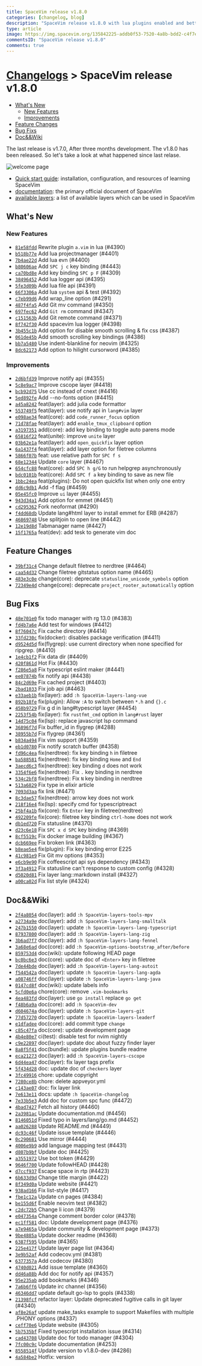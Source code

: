 ```yaml
---
title: SpaceVim release v1.8.0
categories: [changelog, blog]
description: "SpaceVim release v1.8.0 with lua plugins enabled and better experience."
type: article
image: https://img.spacevim.org/135842225-addb0f53-7520-4a8b-bdd2-c4f7e98b3253.png
commentsID: "SpaceVim release v1.8.0"
comments: true
---
```


# [Changelogs](../development#changelog) > SpaceVim release v1.8.0

<!-- vim-markdown-toc GFM -->

- [What's New](#whats-new)
  - [New Features](#new-features)
  - [Improvements](#improvements)
- [Feature Changes](#feature-changes)
- [Bug Fixs](#bug-fixs)
- [Doc&&Wiki](#docwiki)

<!-- vim-markdown-toc -->


The last release is v1.7.0, After three months development.
The v1.8.0 has been released. So let's take a look at what happened since last relase.

![welcome page](https://img.spacevim.org/135842225-addb0f53-7520-4a8b-bdd2-c4f7e98b3253.png)

- [Quick start guide](../quick-start-guide/): installation, configuration, and resources of learning SpaceVim
- [documentation](../documentation/): the primary official document of SpaceVim
- [available layers](../layers/): a list of available layers which can be used in SpaceVim

## What's New

### New Features

- [`81e58fdd`](https://github.com/SpaceVim/SpaceVim/commit/81e58fdd) Rewrite plugin `a.vim` in lua (#4390)
- [`b518b77e`](https://github.com/SpaceVim/SpaceVim/commit/b518b77e) Add lua projectmanager (#4401)
- [`7b4ae22d`](https://github.com/SpaceVim/SpaceVim/commit/7b4ae22d) Add lua evn (#4400)
- [`b80606ae`](https://github.com/SpaceVim/SpaceVim/commit/b80606ae) Add `SPC j c` key binding (#4443)
- [`ca70bd8e`](https://github.com/SpaceVim/SpaceVim/commit/ca70bd8e) Add key binding `SPC p F` (#4309)
- [`38496452`](https://github.com/SpaceVim/SpaceVim/commit/38496452) Add lua logger api (#4395)
- [`5fe3d09b`](https://github.com/SpaceVim/SpaceVim/commit/5fe3d09b) Add lua file api (#4391)
- [`66f3306a`](https://github.com/SpaceVim/SpaceVim/commit/66f3306a) Add lua `system` api & test (#4392)
- [`c7eb99d6`](https://github.com/SpaceVim/SpaceVim/commit/c7eb99d6) Add wrap_line option (#4291)
- [`487f4fa5`](https://github.com/SpaceVim/SpaceVim/commit/487f4fa5) Add Git mv command (#4350)
- [`697fec62`](https://github.com/SpaceVim/SpaceVim/commit/697fec62) Add `Git rm` command (#4347)
- [`c151563b`](https://github.com/SpaceVim/SpaceVim/commit/c151563b) Add Git remote command (#4371)
- [`8f742f30`](https://github.com/SpaceVim/SpaceVim/commit/8f742f30) Add spacevim lua logger (#4398)
- [`3b455c1b`](https://github.com/SpaceVim/SpaceVim/commit/3b455c1b) Add option for disable smooth scrolling & fix css (#4387)
- [`061de45b`](https://github.com/SpaceVim/SpaceVim/commit/061de45b) Add smooth scrolling key bindings (#4386)
- [`bb7a5480`](https://github.com/SpaceVim/SpaceVim/commit/bb7a5480) Use indent-blankline for neovim (#4325)
- [`8dc62173`](https://github.com/SpaceVim/SpaceVim/commit/8dc62173) Add option to hilight cursorword (#4385)

### Improvements

- [`2d6bfd39`](https://github.com/SpaceVim/SpaceVim/commit/2d6bfd39) Improve notify api (#4355)
- [`5c8e9ac7`](https://github.com/SpaceVim/SpaceVim/commit/5c8e9ac7) Improve cscope layer (#4418)
- [`bcb92d75`](https://github.com/SpaceVim/SpaceVim/commit/bcb92d75) Use cc instead of cnext (#4416)
- [`5ed892fe`](https://github.com/SpaceVim/SpaceVim/commit/5ed892fe) Add --no-fonts option (#4415)
- [`a45a8242`](https://github.com/SpaceVim/SpaceVim/commit/a45a8242) feat(layer): add julia code formattor
- [`553749f5`](https://github.com/SpaceVim/SpaceVim/commit/553749f5) feat(layer): use notify api in `lang#vim` layer
- [`e098ae34`](https://github.com/SpaceVim/SpaceVim/commit/e098ae34) feat(core): add `code_runner_focus` option
- [`71d78fae`](https://github.com/SpaceVim/SpaceVim/commit/71d78fae) feat(layer): add `enable_tmux_clipboard` option
- [`a3197351`](https://github.com/SpaceVim/SpaceVim/commit/a3197351) add(core): add key binding to toggle auto parens mode
- [`65816f22`](https://github.com/SpaceVim/SpaceVim/commit/65816f22) feat(unite): improve `unite` layer
- [`03b62e1a`](https://github.com/SpaceVim/SpaceVim/commit/03b62e1a) feat(layer): add `open_quickfix` layer option
- [`6a1437f4`](https://github.com/SpaceVim/SpaceVim/commit/6a1437f4) feat(layer): add layer option for filetree columns
- [`5866f07b`](https://github.com/SpaceVim/SpaceVim/commit/5866f07b) feat: use relative path for `SPC f s`
- [`68e12344`](https://github.com/SpaceVim/SpaceVim/commit/68e12344) Update `core` layer (#4467)
- [`654cfc88`](https://github.com/SpaceVim/SpaceVim/commit/654cfc88) feat(core): add `SPC h g/G` to run helpgrep asynchronously
- [`bdc0101b`](https://github.com/SpaceVim/SpaceVim/commit/bdc0101b) feat(core): Add `SPC f a` key binding to save as new file
- [`1bbc24ea`](https://github.com/SpaceVim/SpaceVim/commit/1bbc24ea) feat(plugins): Do not open quickfix list when only one entry
- [`dd6c9db1`](https://github.com/SpaceVim/SpaceVim/commit/dd6c9db1) Add -f flag (#4459)
- [`05e45fc0`](https://github.com/SpaceVim/SpaceVim/commit/05e45fc0) Improve `ui` layer (#4455)
- [`943d34a1`](https://github.com/SpaceVim/SpaceVim/commit/943d34a1) Add option for emmet (#4451)
- [`cd295362`](https://github.com/SpaceVim/SpaceVim/commit/cd295362) Fork neoformat (#4290)
- [`f4dd68db`](https://github.com/SpaceVim/SpaceVim/commit/f4dd68db) Update lang#html layer to install emmet for ERB (#4287)
- [`46869748`](https://github.com/SpaceVim/SpaceVim/commit/46869748) Use splitjoin to open line (#4442)
- [`12e19d8d`](https://github.com/SpaceVim/SpaceVim/commit/12e19d8d) Tabmanager name (#4427)
- [`15f1765a`](https://github.com/SpaceVim/SpaceVim/commit/15f1765a) feat(dev): add tesk to generate vim doc

## Feature Changes

- [`39bf31c4`](https://github.com/SpaceVim/SpaceVim/commit/39bf31c4) Change default filetree to nerdtree (#4464)
- [`caa54d32`](https://github.com/SpaceVim/SpaceVim/commit/caa54d32) Change filetree gitstatus option name (#4465)
- [`483e3c0e`](https://github.com/SpaceVim/SpaceVim/commit/483e3c0e) change(core): deprecate `statusline_unicode_symbols` option
- [`72349e4d`](https://github.com/SpaceVim/SpaceVim/commit/72349e4d) change(core): deprecate `project_rooter_automatically` option

## Bug Fixs

- [`48e701e0`](https://github.com/SpaceVim/SpaceVim/commit/48e701e0) fix todo manager with rg 13.0 (#4383)
- [`fd4b7a6e`](https://github.com/SpaceVim/SpaceVim/commit/fd4b7a6e) Add test for windows (#4412)
- [`8f76047c`](https://github.com/SpaceVim/SpaceVim/commit/8f76047c) Fix cache directory (#4414)
- [`33fd230c`](https://github.com/SpaceVim/SpaceVim/commit/33fd230c) fix(docker): disables package verification (#4411)
- [`d9524d5d`](https://github.com/SpaceVim/SpaceVim/commit/d9524d5d) fix(flygrep): use current directory when none specified for ripgrep. (#4410)
- [`1e4cb1f2`](https://github.com/SpaceVim/SpaceVim/commit/1e4cb1f2) Fix data dir (#4409)
- [`420f861d`](https://github.com/SpaceVim/SpaceVim/commit/420f861d) Hot Fix (#4430)
- [`f286e5a8`](https://github.com/SpaceVim/SpaceVim/commit/f286e5a8) Fix typescript eslint maker (#4441)
- [`ee07874b`](https://github.com/SpaceVim/SpaceVim/commit/ee07874b) fix notify api (#4438)
- [`84c2d69e`](https://github.com/SpaceVim/SpaceVim/commit/84c2d69e) Fix cached project (#4403)
- [`2bad1033`](https://github.com/SpaceVim/SpaceVim/commit/2bad1033) Fix job api (#4463)
- [`e33aeb1b`](https://github.com/SpaceVim/SpaceVim/commit/e33aeb1b) fix(layer): add `:h SpaceVim-layers-lang-vue`
- [`892b18fe`](https://github.com/SpaceVim/SpaceVim/commit/892b18fe) fix(plugin): Allow `:A` to switch between `*.h` and `{}.c`
- [`458b9729`](https://github.com/SpaceVim/SpaceVim/commit/458b9729) Fix g d in lang#typescript layer (#4454)
- [`2253f54b`](https://github.com/SpaceVim/SpaceVim/commit/2253f54b) fix(layer): fix `rustfmt_cmd` option in `lang#rust` layer
- [`14d75c04`](https://github.com/SpaceVim/SpaceVim/commit/14d75c04) fix(lsp): replace javascript lsp command
- [`36896f7d`](https://github.com/SpaceVim/SpaceVim/commit/36896f7d) Fix buffer_id in flygrep (#4288)
- [`38955b7d`](https://github.com/SpaceVim/SpaceVim/commit/38955b7d) Fix flygrep (#4361)
- [`b834a494`](https://github.com/SpaceVim/SpaceVim/commit/b834a494) Fix vim support (#4359)
- [`eb1d0780`](https://github.com/SpaceVim/SpaceVim/commit/eb1d0780) Fix notify scratch buffer (#4358)
- [`fd96c4ea`](https://github.com/SpaceVim/SpaceVim/commit/fd96c4ea) fix(nerdtree): fix key binding `h` in filetree
- [`ba588581`](https://github.com/SpaceVim/SpaceVim/commit/ba588581) fix(nerdtree): fix key binding `Home` and `End`
- [`3aecd6c3`](https://github.com/SpaceVim/SpaceVim/commit/3aecd6c3) fix(nerdtree): key binding `d` does not work
- [`3354f6e6`](https://github.com/SpaceVim/SpaceVim/commit/3354f6e6) fix(nerdtree): Fix `.` key binding in nerdtree
- [`534c2bf8`](https://github.com/SpaceVim/SpaceVim/commit/534c2bf8) fix(nerdtree): Fix `N` key binding in nerdtree
- [`513a6829`](https://github.com/SpaceVim/SpaceVim/commit/513a6829) Fix type in elixir article
- [`7093d3aa`](https://github.com/SpaceVim/SpaceVim/commit/7093d3aa) fix link (#4471)
- [`8c3dae57`](https://github.com/SpaceVim/SpaceVim/commit/8c3dae57) fix(nerdtree): arrow key does not work
- [`218f16e4`](https://github.com/SpaceVim/SpaceVim/commit/218f16e4) fix(lsp): specify cmd for typescriptreact
- [`25bf4a1b`](https://github.com/SpaceVim/SpaceVim/commit/25bf4a1b) fix(core): fix `Enter` key in filetree(nerdtree)
- [`492209fe`](https://github.com/SpaceVim/SpaceVim/commit/492209fe) fix(core): filetree key binding `ctrl-home` does not work
- [`db1ed720`](https://github.com/SpaceVim/SpaceVim/commit/db1ed720) Fix statusline (#4370)
- [`d23c6e18`](https://github.com/SpaceVim/SpaceVim/commit/d23c6e18) Fix `SPC x d SPC` key binding (#4369)
- [`8cf5519c`](https://github.com/SpaceVim/SpaceVim/commit/8cf5519c) Fix docker image building (#4367)
- [`dcb669ee`](https://github.com/SpaceVim/SpaceVim/commit/dcb669ee) Fix broken link (#4363)
- [`b8eae5e4`](https://github.com/SpaceVim/SpaceVim/commit/b8eae5e4) fix(plugin): Fix key binding error E225
- [`41c981e9`](https://github.com/SpaceVim/SpaceVim/commit/41c981e9) Fix Git mv options (#4353)
- [`e6cb9e90`](https://github.com/SpaceVim/SpaceVim/commit/e6cb9e90) Fix coffeescript api sys dependency (#4343)
- [`3f3a4912`](https://github.com/SpaceVim/SpaceVim/commit/3f3a4912) Fix statusline can't response to custom config (#4328)
- [`d5020d81`](https://github.com/SpaceVim/SpaceVim/commit/d5020d81) Fix layer lang::markdown install (#4327)
- [`a00ca02d`](https://github.com/SpaceVim/SpaceVim/commit/a00ca02d) Fix list style (#4324)

## Doc&&Wiki

- [`2f4a8054`](https://github.com/SpaceVim/SpaceVim/commit/2f4a8054) doc(layer): add `:h SpaceVim-layers-tools-mpv`
- [`a2734a9e`](https://github.com/SpaceVim/SpaceVim/commit/a2734a9e) doc(layer): add `:h SpaceVim-layers-lang-smalltalk`
- [`247b1550`](https://github.com/SpaceVim/SpaceVim/commit/247b1550) doc(layer): update `:h SpaceVim-layers-lang-typescript`
- [`87937800`](https://github.com/SpaceVim/SpaceVim/commit/87937800) doc(layer): add `:h SpaceVim-layers-lang-zig`
- [`3b6ad7f7`](https://github.com/SpaceVim/SpaceVim/commit/3b6ad7f7) doc(layer): add `:h SpaceVim-layers-lang-fennel`
- [`3a68e6ad`](https://github.com/SpaceVim/SpaceVim/commit/3a68e6ad) doc(core): add `:h SpaceVim-options-bootstrap_after/before`
- [`859753d4`](https://github.com/SpaceVim/SpaceVim/commit/859753d4) doc(wiki): update following HEAD page
- [`bc0bc6e3`](https://github.com/SpaceVim/SpaceVim/commit/bc0bc6e3) doc(core): update doc of `<Enter>` key in filetree
- [`7de44bde`](https://github.com/SpaceVim/SpaceVim/commit/7de44bde) doc(layer): add `:h SpaceVim-layers-lang-autoit`
- [`f544542a`](https://github.com/SpaceVim/SpaceVim/commit/f544542a) doc(layer): update `:h SpaceVim-layers-lang-agda`
- [`a08746ff`](https://github.com/SpaceVim/SpaceVim/commit/a08746ff) doc(layer): update `:h SpaceVim-layers-lang-java`
- [`0147cd8f`](https://github.com/SpaceVim/SpaceVim/commit/0147cd8f) doc(wiki): update labels info
- [`5cfd0e6a`](https://github.com/SpaceVim/SpaceVim/commit/5cfd0e6a) chore(core): remove `.vim-bookmarks`
- [`4ea483fd`](https://github.com/SpaceVim/SpaceVim/commit/4ea483fd) doc(layer): use `go install` replace `go get`
- [`f48b6a9a`](https://github.com/SpaceVim/SpaceVim/commit/f48b6a9a) doc(core): add `:h SpaceVim-dev`
- [`d604674a`](https://github.com/SpaceVim/SpaceVim/commit/d604674a) doc(layer): update `:h SpaceVim-layers-git`
- [`77d57270`](https://github.com/SpaceVim/SpaceVim/commit/77d57270) doc(layer): update `:h SpaceVim-layers-leaderf`
- [`e1dfadee`](https://github.com/SpaceVim/SpaceVim/commit/e1dfadee) doc(core): add commit type `change`
- [`c85c47fa`](https://github.com/SpaceVim/SpaceVim/commit/c85c47fa) doc(core): update development page
- [`4b4e80e7`](https://github.com/SpaceVim/SpaceVim/commit/4b4e80e7) ci(test): disable test for nvim nightly
- [`c9e22897`](https://github.com/SpaceVim/SpaceVim/commit/c9e22897) doc(layer): update doc about fuzzy finder layer
- [`8a8f5f41`](https://github.com/SpaceVim/SpaceVim/commit/8a8f5f41) doc(bundle): update plugins bundle readme
- [`eca21273`](https://github.com/SpaceVim/SpaceVim/commit/eca21273) doc(layer): add `:h SpaceVim-layers-cscope`
- [`6d44ea47`](https://github.com/SpaceVim/SpaceVim/commit/6d44ea47) doc(layer): fix layer tags prefix
- [`5f434d28`](https://github.com/SpaceVim/SpaceVim/commit/5f434d28) doc: update doc of `checkers` layer
- [`3fc49916`](https://github.com/SpaceVim/SpaceVim/commit/3fc49916) chore: update copyright
- [`7280ce8b`](https://github.com/SpaceVim/SpaceVim/commit/7280ce8b) chore: delete appveyor.yml
- [`c143ae07`](https://github.com/SpaceVim/SpaceVim/commit/c143ae07) doc: fix layer link
- [`7e613e11`](https://github.com/SpaceVim/SpaceVim/commit/7e613e11) docs: update `:h SpaceVim-changelog`
- [`7e33b5e3`](https://github.com/SpaceVim/SpaceVim/commit/7e33b5e3) Add doc for custom spc func (#4472)
- [`4bad7427`](https://github.com/SpaceVim/SpaceVim/commit/4bad7427) Fetch all history (#4460)
- [`2a3981ac`](https://github.com/SpaceVim/SpaceVim/commit/2a3981ac) Update documentation.md (#4456)
- [`8146051d`](https://github.com/SpaceVim/SpaceVim/commit/8146051d) Fixed typo in layers/lang/go.md (#4452)
- [`aa026288`](https://github.com/SpaceVim/SpaceVim/commit/aa026288) Update README.md (#4449)
- [`dc93c46f`](https://github.com/SpaceVim/SpaceVim/commit/dc93c46f) Update issue template (#4446)
- [`0c290681`](https://github.com/SpaceVim/SpaceVim/commit/0c290681) Use mirror (#4444)
- [`4006e9b9`](https://github.com/SpaceVim/SpaceVim/commit/4006e9b9) add language mapping test (#4431)
- [`d807b9bf`](https://github.com/SpaceVim/SpaceVim/commit/d807b9bf) Update doc (#4425)
- [`a3551972`](https://github.com/SpaceVim/SpaceVim/commit/a3551972) Use bot token (#4429)
- [`9646f700`](https://github.com/SpaceVim/SpaceVim/commit/9646f700) Update followHEAD (#4428)
- [`d7ccf937`](https://github.com/SpaceVim/SpaceVim/commit/d7ccf937) Escape space in rtp (#4423)
- [`6b633d9d`](https://github.com/SpaceVim/SpaceVim/commit/6b633d9d) Change title margin (#4422)
- [`8f349d0a`](https://github.com/SpaceVim/SpaceVim/commit/8f349d0a) Update website (#4421)
- [`938ad166`](https://github.com/SpaceVim/SpaceVim/commit/938ad166) Fix list-style (#4417)
- [`fbe1c12a`](https://github.com/SpaceVim/SpaceVim/commit/fbe1c12a) Update cn pages (#4384)
- [`be155d6f`](https://github.com/SpaceVim/SpaceVim/commit/be155d6f) Enable neovim test (#4382)
- [`c2dc72b5`](https://github.com/SpaceVim/SpaceVim/commit/c2dc72b5) Change li icon (#4379)
- [`e047354a`](https://github.com/SpaceVim/SpaceVim/commit/e047354a) Change comment border color (#4378)
- [`ec1ff581`](https://github.com/SpaceVim/SpaceVim/commit/ec1ff581) doc: Update development page (#4376)
- [`a7e9465a`](https://github.com/SpaceVim/SpaceVim/commit/a7e9465a) Update community & development page (#4373)
- [`9be4885a`](https://github.com/SpaceVim/SpaceVim/commit/9be4885a) Update docker readme (#4368)
- [`6387f595`](https://github.com/SpaceVim/SpaceVim/commit/6387f595) Update (#4365)
- [`225e417f`](https://github.com/SpaceVim/SpaceVim/commit/225e417f) Update layer page list (#4364)
- [`3e9b52af`](https://github.com/SpaceVim/SpaceVim/commit/3e9b52af) Add codecov.yml (#4381)
- [`6377357a`](https://github.com/SpaceVim/SpaceVim/commit/6377357a) Add codecov (#4380)
- [`4740d021`](https://github.com/SpaceVim/SpaceVim/commit/4740d021) Add issue template (#4360)
- [`dd46a88b`](https://github.com/SpaceVim/SpaceVim/commit/dd46a88b) Add doc for notify api (#4357)
- [`95e235ab`](https://github.com/SpaceVim/SpaceVim/commit/95e235ab) add bookmarks (#4346)
- [`7a6b6ff6`](https://github.com/SpaceVim/SpaceVim/commit/7a6b6ff6) Update irc channel (#4356)
- [`46346dd7`](https://github.com/SpaceVim/SpaceVim/commit/46346dd7) update default go-lsp to gopls (#4338)
- [`21398fcf`](https://github.com/SpaceVim/SpaceVim/commit/21398fcf) refactor layer: Update deprecated fugitive calls in git layer (#4340)
- [`af8e26af`](https://github.com/SpaceVim/SpaceVim/commit/af8e26af) update make_tasks example to support Makefiles with multiple .PHONY options (#4337)
- [`ceff70e6`](https://github.com/SpaceVim/SpaceVim/commit/ceff70e6) Update website (#4305)
- [`5b7535bf`](https://github.com/SpaceVim/SpaceVim/commit/5b7535bf) Fixed typescript installation issue (#4314)
- [`cad43708`](https://github.com/SpaceVim/SpaceVim/commit/cad43708) Update doc for todo manager (#4304)
- [`7fc00c9c`](https://github.com/SpaceVim/SpaceVim/commit/7fc00c9c) Update documentation (#4253)
- [`8558514f`](https://github.com/SpaceVim/SpaceVim/commit/8558514f) Update version to v1.8.0-dev (#4286)
- [`4a584be2`](https://github.com/SpaceVim/SpaceVim/commit/4a584be2) Hotfix: version
